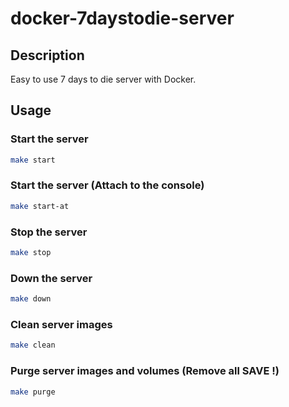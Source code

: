 # docker-7daystodie-server

## Description

Easy to use 7 days to die server with Docker.

## Usage

### Start the server

```bash
make start
```

### Start the server (Attach to the console)

```bash
make start-at
```

### Stop the server

```bash
make stop
```

### Down the server

```bash
make down
```

### Clean server images

```bash
make clean
```

### Purge server images and volumes (Remove all SAVE !)

```bash
make purge
```

